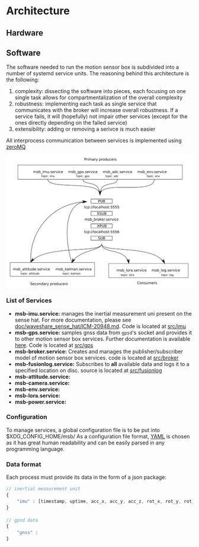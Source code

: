 # Architecture

## Hardware

## Software

The software needed to run the motion sensor box is subdivided into a number of systemd service units. The reasoning behind this architecture is the following:

1. complexity: dissecting the software into pieces, each focusing on one single task allows for compartmentalization of the overall complexity
2. robustness: implementing each task as single service that communicates with the broker will increase overall robustness. If a service fails, it will (hopefully) not impair other services (except for the ones directly depending on the failed service)
3. extensibility: adding or removing a serivce is much easier

All interprocess communication between services is implemented using [zeroMQ](https://zeromq.org/)

![software_architecture](./doc/software_architecture.png)

### List of Services

- **msb-imu.service:** manages the inertial measurement uni present on the sense hat. For more documentation, please see [doc/waveshare_sense_hat/ICM-20948.md](doc/waveshare_sense_hat/ICM-20948.md). Code is located at [src/imu](src/imu)
- **msb-gps.service:** samples gnss data from `gpsd`'s socket and provides it to other motion sensor box services. Further documentation is available [here](doc/gpsd/gpds.md). Code is located at [src/gps](src/gps)
- **msb-broker.service:** Creates and manages the publisher/subscriber model of motion sensor box services. code is located at [src/broker](src/broker)
- **msb-fusionlog.service:** Subscribes to **all** available data and logs it to a specified location on disc. source is located at [src/fusionlog](src/fusionlog)
- **msb-attitude.service:**
- **msb-camera.service:**
- **msb-env.service:**
- **msb-lora.service:**
- **msb-power.service:**

### Configuration

To manage services, a global configuration file is to be put into $XDG\_CONFIG\_HOME/msb/
As a configuration file format, [YAML](https://yaml.org) is chosen as it has 
great human readability and can be easily parsed in any programming language.

### Data format

Each process must provide its data in the form of a json package:

```javascript
// inertial measurement unit
{
    "imu" : [timestamp, uptime, acc_x, acc_y, acc_z, rot_x, rot_y, rot_z, mag_x, mag_y, mag_z, temp]
}

// gpsd data
{
    "gnss" : 
}
```
